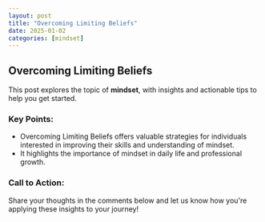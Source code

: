 ```yaml
---
layout: post
title: "Overcoming Limiting Beliefs"
date: 2025-01-02
categories: [mindset]
---
```


## Overcoming Limiting Beliefs

This post explores the topic of **mindset**, with insights and actionable tips to help you get started.

### Key Points:
- Overcoming Limiting Beliefs offers valuable strategies for individuals interested in improving their skills and understanding of mindset.
- It highlights the importance of mindset in daily life and professional growth.

### Call to Action:
Share your thoughts in the comments below and let us know how you're applying these insights to your journey!
